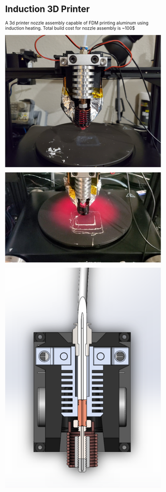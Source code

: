 # Induction 3D Printer
A 3d printer nozzle assembly capable of FDM printing aluminum using induction heating. Total build cost for nozzle assembly is ~100$

![Screenshot](Screenshot3.jpg)

![Screenshot](Screenshot.jpg)

![Screenshot](Screenshot2.PNG)


